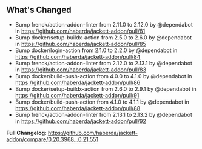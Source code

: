 ## What's Changed
* Bump frenck/action-addon-linter from 2.11.0 to 2.12.0 by @dependabot in https://github.com/haberda/jackett-addon/pull/81
* Bump docker/setup-buildx-action from 2.5.0 to 2.6.0 by @dependabot in https://github.com/haberda/jackett-addon/pull/85
* Bump docker/login-action from 2.1.0 to 2.2.0 by @dependabot in https://github.com/haberda/jackett-addon/pull/84
* Bump frenck/action-addon-linter from 2.12.0 to 2.13.1 by @dependabot in https://github.com/haberda/jackett-addon/pull/83
* Bump docker/build-push-action from 4.0.0 to 4.1.0 by @dependabot in https://github.com/haberda/jackett-addon/pull/86
* Bump docker/setup-buildx-action from 2.6.0 to 2.9.1 by @dependabot in https://github.com/haberda/jackett-addon/pull/91
* Bump docker/build-push-action from 4.1.0 to 4.1.1 by @dependabot in https://github.com/haberda/jackett-addon/pull/88
* Bump frenck/action-addon-linter from 2.13.1 to 2.13.2 by @dependabot in https://github.com/haberda/jackett-addon/pull/92


**Full Changelog**: https://github.com/haberda/jackett-addon/compare/0.20.3968...0.21.551